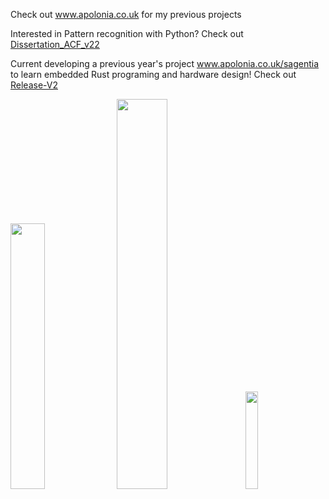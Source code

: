 Check out www.apolonia.co.uk for my previous projects

Interested in Pattern recognition with Python? Check out [Dissertation_ACF_v22](https://github.com/tomasApo/Dissertation_ACF_v22)

Current developing a previous year's project www.apolonia.co.uk/sagentia to learn embedded Rust programing and hardware design!
Check out [Release-V2](https://github.com/tomasApo/Release-V2)


<img src="https://upload.wikimedia.org/wikipedia/commons/thumb/2/20/Rustacean-orig-noshadow.svg/440px-Rustacean-orig-noshadow.svg.png" width="33%"/> <img src="https://user-images.githubusercontent.com/75183079/209436829-31139f70-49fc-4caa-af92-9401e8686373.png" width="40%"/> <img src="https://user-images.githubusercontent.com/75183079/209436650-92aac6c6-d634-4823-bb3b-25f4da6fd493.png" width="20%"/> 

